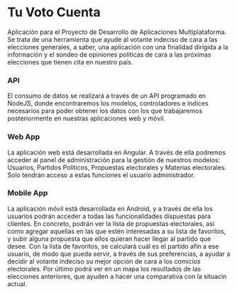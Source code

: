 # Tu Voto Cuenta

Aplicación para el Proyecto de Desarrollo de Aplicaciones Multiplataforma. Se trata de una herramienta que ayude al votante indeciso de cara a las elecciones generales, a saber, una aplicación con una finalidad dirigida a la información y el sondeo de opiniones políticas de cara a las próximas elecciones que tienen cita en nuestro país.

### API

El consumo de datos se realizará a través de un API programado en NodeJS, donde encontraremos los modelos, controladores e índices necesarios para poder obtener los datos con los que trabajaremos posteriormente en nuestras aplicaciones web y móvil.

### Web App

La aplicación web está desarrollada en Angular. A través de ella podremos acceder al panel de administración para la gestión de nuestros modelos: Usuarios, Partidos Políticos, Propuestas electorales y Materias electorales. Solo tendrán acceso a estas funciones el usuario administrador.

### Mobile App

La aplicación móvil está desarrollada en Android, y a través de ella los usuarios podrán acceder a todas las funcionalidades dispuestas para clientes. En concreto, podrán ver la lista de propuestas electorales, así como agregar aquellas en las que estén interesadas a su lista de favoritos, y subir alguna propuesta que ellos quieran hacer llegar al partido que desee. Con la lista de favoritos, se calculará cuál es el partido afín a ese usuario, de modo que pueda servir, a través de sus preferencias, a ayudar a decidir al votante indeciso su mejor opción de cara a los comicios electorales. Por último podrá ver en un mapa los resultados de las elecciones anteriores, que ayuden a hacer una comparativa con la situacin actual.
